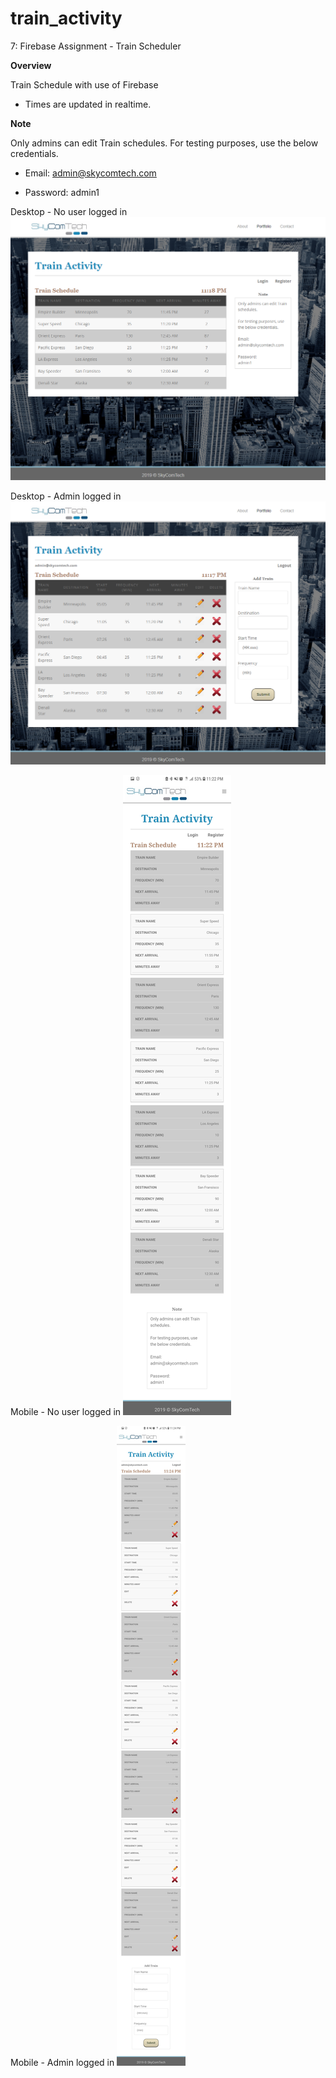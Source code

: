 # train_activity
7: Firebase Assignment - Train Scheduler

**Overview**

Train Schedule with use of Firebase

* Times are updated in realtime.

**Note**

Only admins can edit Train schedules. For testing purposes, use the below credentials.

* Email:
admin@skycomtech.com

* Password:
admin1

Desktop - No user logged in
![Alt text](assets/images/demo1.png?raw=true "Demo 1")

Desktop - Admin logged in
![Alt text](assets/images/demo2.png?raw=true "Demo 2")

Mobile - No user logged in
![Alt text](assets/images/demo3.jpg?raw=true "Demo 3")

Mobile - Admin logged in
![Alt text](assets/images/demo4.jpg?raw=true "Demo 4")